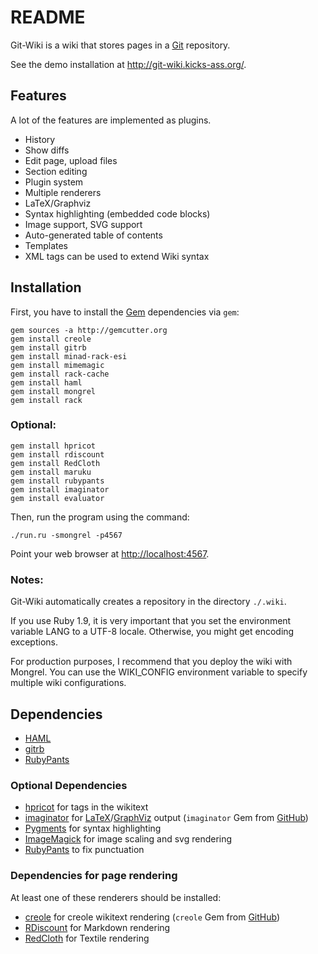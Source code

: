 README
======

Git-Wiki is a wiki that stores pages in a [Git][] repository.

See the demo installation at <http://git-wiki.kicks-ass.org/>.

Features
--------

A lot of the features are implemented as plugins.

- History
- Show diffs
- Edit page, upload files
- Section editing
- Plugin system
- Multiple renderers
- LaTeX/Graphviz
- Syntax highlighting (embedded code blocks)
- Image support, SVG support
- Auto-generated table of contents
- Templates
- XML tags can be used to extend Wiki syntax

Installation
------------

First, you have to install the [Gem][] dependencies via `gem`:

    gem sources -a http://gemcutter.org
    gem install creole
    gem install gitrb
    gem install minad-rack-esi
    gem install mimemagic
    gem install rack-cache
    gem install haml
    gem install mongrel
    gem install rack

### Optional:

    gem install hpricot
    gem install rdiscount
    gem install RedCloth
    gem install maruku
    gem install rubypants
    gem install imaginator
    gem install evaluator

Then, run the program using the command:

    ./run.ru -smongrel -p4567

Point your web browser at <http://localhost:4567>.

### Notes:

Git-Wiki automatically creates a repository in the directory `./.wiki`.

If you use Ruby 1.9, it is very important that you set the environment
variable LANG to a UTF-8 locale. Otherwise, you might get encoding exceptions.

For production purposes, I recommend that you deploy the wiki
with Mongrel. You can use the WIKI_CONFIG environment variable
to specify multiple wiki configurations.

Dependencies
------------

- [HAML][]
- [gitrb][]
- [RubyPants][]

### Optional Dependencies

- [hpricot][] for tags in the wikitext
- [imaginator][] for [LaTeX][]/[GraphViz][] output
  (`imaginator` Gem from [GitHub][])
- [Pygments][] for syntax highlighting
- [ImageMagick][] for image scaling and svg rendering
- [RubyPants][] to fix punctuation

### Dependencies for page rendering

At least one of these renderers should be installed:

- [creole][] for creole wikitext rendering
  (`creole` Gem from [GitHub][])
- [RDiscount][] for Markdown rendering
- [RedCloth][] for Textile rendering

[creole]:http://github.com/minad/creole
[Gem]:http://rubygems.org
[Git]:http://www.git-scm.org
[GitHub]:http://github.com
[GraphViz]:http://www.graphviz.org
[HAML]:http://haml.hamptoncatlin.com
[hpricot]:http://wiki.github.com/why/hpricot
[imaginator]:http://github.com/minad/imaginator
[LaTeX]:www.latex-project.org
[pygments]:http://pygments.org/
[RDiscount]:http://github.com/rtomayko/rdiscount
[RedCloth]:http://whytheluckystiff.net/ruby/redcloth/
[ImageMagick]:http://www.imagemagick.org/
[gitrb]:http://github.com/minad/gitr/
[RubyPants]:http://chneukirchen.org/blog/static/projects/rubypants.html

